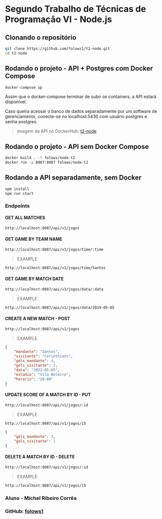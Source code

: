 # Segundo Trabalho de Técnicas de Programação VI - Node.js


## Clonando o repositório

```bash
git clone https://github.com/folows1/t2-node.git
cd t2-node
```

## Rodando o projeto - API + Postgres com Docker Compose

```bash
docker-compose up
```

Assim que o docker-compose terminar de subir os containers, a API estará disponível.

Caso queira acessar o banco de dados separadamente por um software de gerenciamento, conecte-se no localhost:5430 com usuário postgres e senha postgres.

> Imagem da API no DockerHub: [t2-node](https://hub.docker.com/r/folows/node-t2/)

## Rodando o projeto - API sem Docker Compose

```bash
docker build . -t folows/node-t2
docker run -p 8087:8087 folows/node-t2
```

## Rodando a API separadamente, sem Docker

```bash
npm install
npm run start
```

### Endpoints

#### GET ALL MATCHES
```bash
http://localhost:8087/api/v1/jogos
```

#### GET GAME BY TEAM NAME
```bash
http://localhost:8087/api/v1/jogos/time/:time
```
> EXAMPLE
```bash
http://localhost:8087/api/v1/jogos/time/Santos
```

#### GET GAME BY MATCH DATE
```bash
http://localhost:8087/api/v1/jogos/data/:data
```
> EXAMPLE
```bash
http://localhost:8087/api/v1/jogos/data/2019-05-05
```

#### CREATE A NEW MATCH - POST
```bash
http://localhost:8087/api/v1/jogos
```
> EXAMPLE
```json
{
    "mandante": "Santos",
    "visitante": "Corinthians",
    "gols_mandante": 4,
    "gols_visitante": 2,
    "data": "2022-05-05",
    "estadio": "Vila Belmiro",
    "horario": "20:00"
}
```

#### UPDATE SCORE OF A MATCH BY ID - PUT
```bash
http://localhost:8087/api/v1/jogos/:id
```
> EXAMPLE
```bash
http://localhost:8087/api/v1/jogos/15
```

```json
{
    "gols_mandante": 3,
    "gols_visitante": 1
}
```

#### DELETE A MATCH BY ID - DELETE
```bash
http://localhost:8087/api/v1/jogos/:id
```
> EXAMPLE
```bash
http://localhost:8087/api/v1/jogos/15
```

### Aluno - Michel Ribeiro Corrêa
### GitHub: [folows1](https://github.com/folows1)
